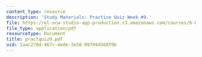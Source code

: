 ```yaml
---
content_type: resource
description: 'Study Materials: Practice Quiz Week #9.'
file: https://ol-ocw-studio-app-production.s3.amazonaws.com/courses/8-022-physics-ii-electricity-and-magnetism-fall-2002/1aac270d467c4ede3e58097944560f0b_practquiz9.pdf
file_type: application/pdf
resourcetype: Document
title: practquiz9.pdf
uid: 1aac270d-467c-4ede-3e58-097944560f0b
---
```

